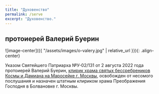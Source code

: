 ```yaml
---
title: "Духовенство"
permalink: /serve
excerpt: "Духовенство."
---
```


## протоиерей Валерий Буерин

  ![image-center]({{ "/assets/images/o-valery.jpg" | relative_url }}){: .align-center}

  Указом Святейшего Патриарха №У-02/131 от 2 августа 2022 года протоиерей Валерий Буерин, [клирик храма святых бессребреников Космы и Дамиана на Маросейке г. Москвы](https://hram-kosmadamian.ru/dukhovenstvo/37/), освобожден от несомого послушания и назначен штатным клириком храма Преображения Господня в Болвановке г. Москвы.
  
